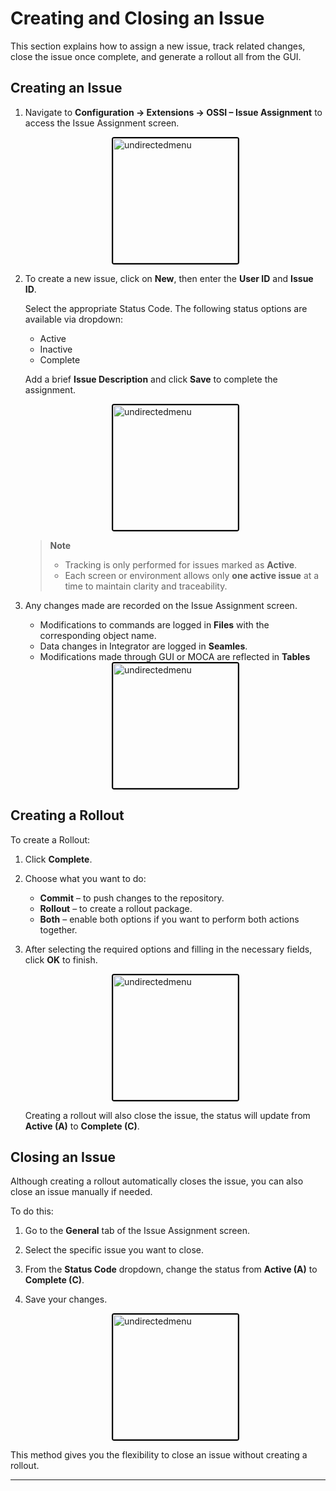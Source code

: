 # Creating and Closing an Issue

This section explains how to assign a new issue, track related changes, close the issue once complete, and generate a rollout all from the GUI.

## Creating an Issue

1. Navigate to **Configuration → Extensions → OSSI – Issue Assignment** to access the Issue Assignment screen. 

    <div style="text-align: left;">
     <img src="./assets/image1.png"
       alt="undirectedmenu"
       style="height: 200px; margin: auto; display: block; cursor: zoom-in;
              border: 2px solid #000000; border-radius: 4px;"
       onclick="this.style.height='400px'; this.style.cursor='zoom-out';"
       ondblclick="this.style.height='200px'; this.style.cursor='zoom-in';">
      </div>

2. To create a new issue, click on **New**, then enter the **User ID**   and **Issue ID**.

    Select the appropriate Status Code. The following status options are available via dropdown:
    - Active
    - Inactive
    - Complete
    
    Add a brief **Issue Description** and click **Save** to complete the assignment. 

    <div style="text-align: left;">
     <img src="./assets/image2.png"
       alt="undirectedmenu"
       style="height: 200px; margin: auto; display: block; cursor: zoom-in;
              border: 2px solid #000000; border-radius: 4px;"
       onclick="this.style.height='400px'; this.style.cursor='zoom-out';"
       ondblclick="this.style.height='200px'; this.style.cursor='zoom-in';">
       </div>


    > **Note**  
    > - Tracking is only performed for issues marked as **Active**.  
    > - Each screen or environment allows only **one active issue** at a time to maintain clarity and traceability. 
 
 3. Any changes made are recorded on the Issue Assignment screen.

    -  Modifications to commands are logged in **Files** with the corresponding object name.
    - Data changes in Integrator are logged in **Seamles**. 
    - Modifications made through GUI or MOCA are reflected in **Tables** 

    <div style="text-align: left;">
     <img src="./assets/image3.png"
       alt="undirectedmenu"
       style="height: 200px; margin: auto; display: block; cursor: zoom-in;
              border: 2px solid #000000; border-radius: 4px;"
       onclick="this.style.height='400px'; this.style.cursor='zoom-out';"
       ondblclick="this.style.height='200px'; this.style.cursor='zoom-in';">
      </div>

## Creating a Rollout

To create a Rollout:

1. Click **Complete**.
2. Choose what you want to do:
   - **Commit** – to push changes to the repository.
   - **Rollout** – to create a rollout package.
   - **Both** – enable both options if you want to perform both actions together.
3. After selecting the required options and filling in the necessary fields, click **OK** to finish.

    <div style="text-align: left;">
      <img src="./assets/image4.png"
       alt="undirectedmenu"
       style="height: 200px; margin: auto; display: block; cursor: zoom-in;
              border: 2px solid #000000; border-radius: 4px;"
       onclick="this.style.height='400px'; this.style.cursor='zoom-out';"
       ondblclick="this.style.height='200px'; this.style.cursor='zoom-in';">
      </div>

    Creating a rollout will also close the issue, the status will update from **Active (A)** to **Complete (C)**.

## Closing an Issue
Although creating a rollout automatically closes the issue, you can also close an issue manually if needed.

To do this:

1. Go to the **General** tab of the Issue Assignment screen.
2. Select the specific issue you want to close.
3. From the **Status Code** dropdown, change the status from **Active (A)** to **Complete (C)**.
4. Save your changes.

    <div style="text-align: left;">
      <img src="./assets/image70.png"
       alt="undirectedmenu"
       style="height: 200px; margin: auto; display: block; cursor: zoom-in;
              border: 2px solid #000000; border-radius: 4px;"
       onclick="this.style.height='400px'; this.style.cursor='zoom-out';"
       ondblclick="this.style.height='200px'; this.style.cursor='zoom-in';">
      </div>


This method gives you the flexibility to close an issue without creating a rollout.

---

<br><br>